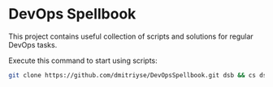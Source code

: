 # DevOps Spellbook
This project contains useful collection of scripts and solutions for regular DevOps tasks.

Execute this command to start using scripts:
```bash
git clone https://github.com/dmitriyse/DevOpsSpellbook.git dsb && cs dsb
```